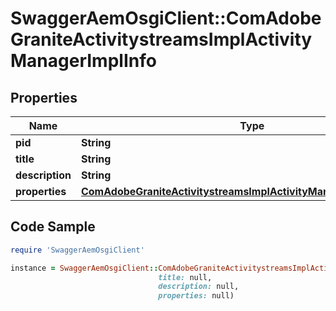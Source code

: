 # SwaggerAemOsgiClient::ComAdobeGraniteActivitystreamsImplActivityManagerImplInfo

## Properties

Name | Type | Description | Notes
------------ | ------------- | ------------- | -------------
**pid** | **String** |  | [optional] 
**title** | **String** |  | [optional] 
**description** | **String** |  | [optional] 
**properties** | [**ComAdobeGraniteActivitystreamsImplActivityManagerImplProperties**](ComAdobeGraniteActivitystreamsImplActivityManagerImplProperties.md) |  | [optional] 

## Code Sample

```ruby
require 'SwaggerAemOsgiClient'

instance = SwaggerAemOsgiClient::ComAdobeGraniteActivitystreamsImplActivityManagerImplInfo.new(pid: null,
                                 title: null,
                                 description: null,
                                 properties: null)
```


